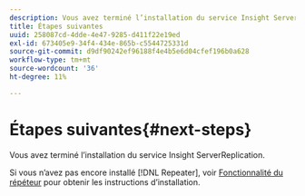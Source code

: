 ```yaml
---
description: Vous avez terminé l’installation du service Insight ServerReplication.
title: Étapes suivantes
uuid: 258087cd-4dde-4e47-9285-d411f22e19ed
exl-id: 673405e9-34f4-434e-865b-c5544725331d
source-git-commit: d9df90242ef96188f4e4b5e6d04cfef196b0a628
workflow-type: tm+mt
source-wordcount: '36'
ht-degree: 11%

---
```


# Étapes suivantes{#next-steps}

Vous avez terminé l’installation du service Insight ServerReplication.

Si vous n’avez pas encore installé [!DNL Repeater], voir [Fonctionnalité du répéteur](../../../home/c-inst-svr/c-rptr-fntly/c-rptr-fntly.md#concept-78613328ece345b2937cd6e43d7f31f2) pour obtenir les instructions d’installation.
